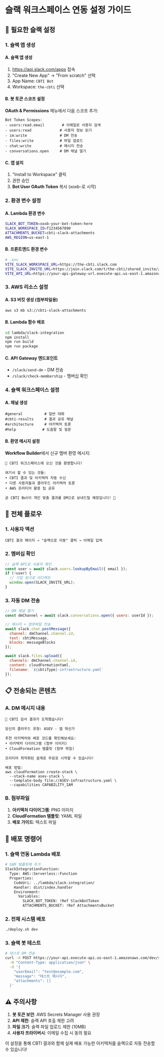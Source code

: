 # 슬랙 워크스페이스 연동 설정 가이드

## 🔧 필요한 슬랙 설정

### 1. **슬랙 앱 생성**

#### A. 슬랙 앱 생성
1. https://api.slack.com/apps 접속
2. "Create New App" → "From scratch" 선택
3. App Name: `CBTI Bot`
4. Workspace: `the-cbti` 선택

#### B. 봇 토큰 스코프 설정
**OAuth & Permissions** 메뉴에서 다음 스코프 추가:
```
Bot Token Scopes:
- users:read.email        # 이메일로 사용자 검색
- users:read             # 사용자 정보 읽기
- im:write               # DM 전송
- files:write            # 파일 업로드
- chat:write             # 메시지 전송
- conversations.open     # DM 채널 열기
```

#### C. 앱 설치
1. "Install to Workspace" 클릭
2. 권한 승인
3. **Bot User OAuth Token** 복사 (xoxb-로 시작)

### 2. **환경 변수 설정**

#### A. Lambda 환경 변수
```bash
SLACK_BOT_TOKEN=xoxb-your-bot-token-here
SLACK_WORKSPACE_ID=T1234567890
ATTACHMENTS_BUCKET=cbti-slack-attachments
AWS_REGION=us-east-1
```

#### B. 프론트엔드 환경 변수
```bash
# .env
VITE_SLACK_WORKSPACE_URL=https://the-cbti.slack.com
VITE_SLACK_INVITE_URL=https://join.slack.com/t/the-cbti/shared_invite/zt-3cspruxbq-RZK7pumghk6tiR8Cw~BwsA
VITE_API_URL=https://your-api-gateway-url.execute-api.us-east-1.amazonaws.com/dev
```

### 3. **AWS 리소스 설정**

#### A. S3 버킷 생성 (첨부파일용)
```bash
aws s3 mb s3://cbti-slack-attachments
```

#### B. Lambda 함수 배포
```bash
cd lambda/slack-integration
npm install
npm run build
npm run package
```

#### C. API Gateway 엔드포인트
- `/slack/send-dm` - DM 전송
- `/slack/check-membership` - 멤버십 확인

### 4. **슬랙 워크스페이스 설정**

#### A. 채널 생성
```
#general          # 일반 대화
#cbti-results     # 결과 공유 채널
#architecture     # 아키텍처 토론
#help            # 도움말 및 질문
```

#### B. 환영 메시지 설정
**Workflow Builder**에서 신규 멤버 환영 메시지:
```
🎉 CBTI 워크스페이스에 오신 것을 환영합니다!

여기서 할 수 있는 것들:
• CBTI 결과 및 아키텍처 자동 수신
• 다른 사용자들과 클라우드 아키텍처 토론
• AWS 프리티어 활용 팁 공유

곧 CBTI Bot이 개인 맞춤 결과를 DM으로 보내드릴 예정입니다! 🚀
```

## 🔄 전체 플로우

### 1. **사용자 액션**
```
CBTI 결과 페이지 → "슬랙으로 이동" 클릭 → 이메일 입력
```

### 2. **멤버십 확인**
```javascript
// 슬랙 API로 사용자 확인
const user = await slack.users.lookupByEmail({ email });
if (!user) {
  // 가입 링크로 리디렉트
  window.open(SLACK_INVITE_URL);
}
```

### 3. **자동 DM 전송**
```javascript
// DM 채널 열기
const dmChannel = await slack.conversations.open({ users: userId });

// 메시지 + 첨부파일 전송
await slack.chat.postMessage({
  channel: dmChannel.channel.id,
  text: cbtiMessage,
  blocks: messageBlocks
});

await slack.files.upload({
  channels: dmChannel.channel.id,
  content: cloudFormationYaml,
  filename: `${cbtiType}-infrastructure.yaml`
});
```

## 📋 전송되는 콘텐츠

### A. **DM 메시지 내용**
```
🎉 CBTI 검사 결과가 도착했습니다!

당신의 클라우드 유형: ASEV - 앱 혁신가

추천 아키텍처와 배포 코드를 확인해보세요:
• 아키텍처 다이어그램 (첨부 이미지)
• CloudFormation 템플릿 (첨부 파일)

프리티어 최적화된 설계로 무료로 시작할 수 있습니다!

배포 방법:
aws cloudformation create-stack \
  --stack-name asev-stack \
  --template-body file://ASEV-infrastructure.yaml \
  --capabilities CAPABILITY_IAM
```

### B. **첨부파일**
1. **아키텍처 다이어그램**: PNG 이미지
2. **CloudFormation 템플릿**: YAML 파일
3. **배포 가이드**: 텍스트 파일

## 🚀 배포 명령어

### 1. **슬랙 연동 Lambda 배포**
```bash
# SAM 템플릿에 추가
SlackIntegrationFunction:
  Type: AWS::Serverless::Function
  Properties:
    CodeUri: ../lambda/slack-integration/
    Handler: dist/index.handler
    Environment:
      Variables:
        SLACK_BOT_TOKEN: !Ref SlackBotToken
        ATTACHMENTS_BUCKET: !Ref AttachmentsBucket
```

### 2. **전체 시스템 배포**
```bash
./deploy.sh dev
```

### 3. **슬랙 봇 테스트**
```bash
# 테스트 DM 전송
curl -X POST https://your-api.execute-api.us-east-1.amazonaws.com/dev/slack/send-dm \
  -H "Content-Type: application/json" \
  -d '{
    "userEmail": "test@example.com",
    "message": "테스트 메시지",
    "attachments": []
  }'
```

## ⚠️ 주의사항

1. **봇 토큰 보안**: AWS Secrets Manager 사용 권장
2. **API 제한**: 슬랙 API 호출 제한 고려
3. **파일 크기**: 슬랙 파일 업로드 제한 (10MB)
4. **사용자 프라이버시**: 이메일 수집 시 동의 필요

이 설정을 통해 CBTI 결과와 함께 실제 배포 가능한 아키텍처를 슬랙으로 자동 전송할 수 있습니다!